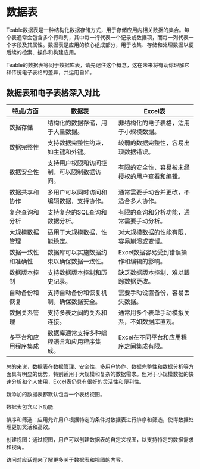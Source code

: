 # 数据表

Teable数据表是一种结构化数据存储方式，用于存储应用内相关数据的集合。每个表通常会包含多个行和列，其中每一行代表一个记录或数据项，而每一列代表一个字段及其属性。数据表是应用的核心组成部分，用于收集、存储和处理数据以便后续的检索、操作和构建应用。

Teable的数据表等同于数据库表，请先记住这个概念，这在未来将有助你理解它和传统电子表格的差异，并运用自如。

## 数据表和电子表格深入对比

| 特点/方面      | 数据表                   | Excel表                  |
| ---------- | --------------------- | ----------------------- |
| 数据存储       | 结构化的数据存储，用于大量数据。      | 非结构化的电子表格，适用于小规模数据。     |
| 数据完整性      | 支持数据完整性约束，如主键和外键。     | 较弱的数据完整性，容易出现数据错误。      |
| 数据安全性      | 支持用户权限和访问控制，可以限制数据访问。 | 有限的安全性，容易被未经授权的用户查看和编辑。 |
| 数据共享和协作    | 多用户可以同时访问和编辑数据，支持协作。  | 通常需要手动合并更改，不适合多人协作。     |
| 复杂查询和分析    | 支持复杂的SQL查询和数据分析。      | 有限的查询和分析功能，通常需要手动分析。    |
| 大规模数据管理    | 适用于大规模数据，性能稳定。        | 对大规模数据的性能有限，容易崩溃或变慢。    |
| 数据一致性和准确性  | 数据库可以实施数据约束以确保数据一致性。  | Excel数据容易受到错误操作和编辑的影响。  |
| 数据版本控制     | 支持数据版本控制和历史记录。        | 缺乏数据版本控制，难以跟踪数据更改。      |
| 自动备份和恢复    | 支持自动备份和恢复机制，确保数据安全。   | 需要手动设置备份，容易丢失数据。        |
| 数据关系管理     | 支持多表之间的关系和连接。         | 通常用多个表单手动模拟关系，不如数据库直观。  |
| 多平台和应用程序集成 | 数据库通常支持多种编程语言和应用程序集成。 | Excel在不同平台和应用程序之间集成有限。  |

总的来说，数据表在数据管理、安全性、多用户协作、数据完整性和数据分析等方面具有明显的优势，特别适用于大规模和复杂的数据需求。但对于小规模数据的快速分析和个人使用，Excel表仍具有很好的灵活性和便利性。

新添加的数据表都默认包含一个表格视图。

数据表包含以下功能

排序和筛选：应用允许用户根据特定的条件对数据表进行排序和筛选，使得数据处理更加灵活和高效。

创建视图：通过视图，用户可以创建数据表的自定义视图，以支持特定的数据需求和视角。

访问对应话题来了解更多关于数据表和视图的内容。
